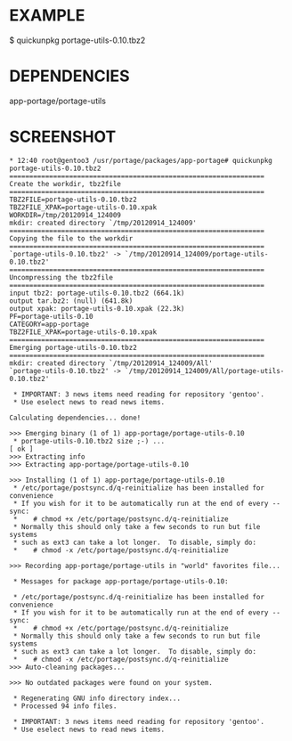 EXAMPLE
=======

$ quickunpkg portage-utils-0.10.tbz2

DEPENDENCIES
============

app-portage/portage-utils

SCREENSHOT
==========
    
    * 12:40 root@gentoo3 /usr/portage/packages/app-portage# quickunpkg portage-utils-0.10.tbz2 
    ================================================================
    Create the workdir, tbz2file
    ================================================================
    TBZ2FILE=portage-utils-0.10.tbz2
    TBZ2FILE_XPAK=portage-utils-0.10.xpak
    WORKDIR=/tmp/20120914_124009
    mkdir: created directory `/tmp/20120914_124009'
    ================================================================
    Copying the file to the workdir
    ================================================================
    `portage-utils-0.10.tbz2' -> `/tmp/20120914_124009/portage-utils-0.10.tbz2'
    ================================================================
    Uncompressing the tbz2file
    ================================================================
    input tbz2: portage-utils-0.10.tbz2 (664.1k)
    output tar.bz2: (null) (641.8k)
    output xpak: portage-utils-0.10.xpak (22.3k)
    PF=portage-utils-0.10
    CATEGORY=app-portage
    TBZ2FILE_XPAK=portage-utils-0.10.xpak
    ================================================================
    Emerging portage-utils-0.10.tbz2
    ================================================================
    mkdir: created directory `/tmp/20120914_124009/All'
    `portage-utils-0.10.tbz2' -> `/tmp/20120914_124009/All/portage-utils-0.10.tbz2'
    
     * IMPORTANT: 3 news items need reading for repository 'gentoo'.
     * Use eselect news to read news items.
    
    Calculating dependencies... done!
    
    >>> Emerging binary (1 of 1) app-portage/portage-utils-0.10
     * portage-utils-0.10.tbz2 size ;-) ...                                  [ ok ]
    >>> Extracting info
    >>> Extracting app-portage/portage-utils-0.10
    
    >>> Installing (1 of 1) app-portage/portage-utils-0.10
     * /etc/portage/postsync.d/q-reinitialize has been installed for convenience
     * If you wish for it to be automatically run at the end of every --sync:
     *    # chmod +x /etc/portage/postsync.d/q-reinitialize
     * Normally this should only take a few seconds to run but file systems
     * such as ext3 can take a lot longer.  To disable, simply do:
     *    # chmod -x /etc/portage/postsync.d/q-reinitialize
    
    >>> Recording app-portage/portage-utils in "world" favorites file...
    
     * Messages for package app-portage/portage-utils-0.10:
    
     * /etc/portage/postsync.d/q-reinitialize has been installed for convenience
     * If you wish for it to be automatically run at the end of every --sync:
     *    # chmod +x /etc/portage/postsync.d/q-reinitialize
     * Normally this should only take a few seconds to run but file systems
     * such as ext3 can take a lot longer.  To disable, simply do:
     *    # chmod -x /etc/portage/postsync.d/q-reinitialize
    >>> Auto-cleaning packages...
    
    >>> No outdated packages were found on your system.
    
     * Regenerating GNU info directory index...
     * Processed 94 info files.
    
     * IMPORTANT: 3 news items need reading for repository 'gentoo'.
     * Use eselect news to read news items.
    
